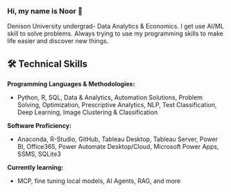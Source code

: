 ### Hi, my name is Noor 👋

Denison University undergrad- Data Analytics & Economics. I get use AI/ML skill to solve problems. Always trying to use my programming skills to make life easier and discover new things.  


## 🛠 Technical Skills
 **Programming Languages & Methodologies:** 
- Python, R, SQL, Data & Analytics, Automation Solutions, Problem Solving, Optimization, Prescriptive Analytics, NLP, Text Classification, Deep Learning, Image Clustering & Classification
  
**Software Proficiency:** 
- Anaconda, R-Studio, GitHub, Tableau Desktop, Tableau Server, Power BI, Office365, Power Automate Desktop/Cloud, Microsoft Power Apps, SSMS, SQLite3

**Currently learning:** 
- MCP, fine tuning local models, AI Agents, RAG, and more
  
<!--
**ashrifehn/ashrifehn** is a ✨ _special_ ✨ repository because its `README.md` (this file) appears on your GitHub profile.

Here are some ideas to get you started:

- 🔭 I’m currently working on ...
- 🌱 I’m currently learning ...
- 👯 I’m looking to collaborate on ...
- 🤔 I’m looking for help with ...
- 💬 Ask me about ...
- 📫 How to reach me: ...
- 😄 Pronouns: ...
- ⚡ Fun fact: ...
-->
